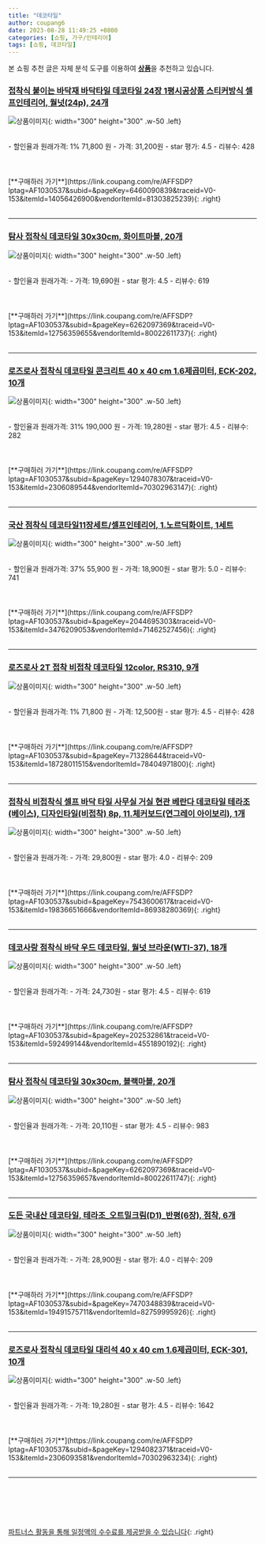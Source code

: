 ```yaml
---
title: "데코타일"
author: coupang6
date: 2023-08-28 11:49:25 +0800
categories: [쇼핑, 가구/인테리어]
tags: [쇼핑, 데코타일]
---
```


본 쇼핑 추천 글은 자체 분석 도구를 이용하여 [**상품**](https://link.coupang.com/a/bao1ui)을 추천하고 있습니다.

### [접착식 붙이는 바닥재 바닥타일 데코타일 24장 1평시공상품 스티커방식 셀프인테리어, 월넛(24p), 24개](https://link.coupang.com/re/AFFSDP?lptag=AF1030537&subid=&pageKey=6460090839&traceid=V0-153&itemId=14056426900&vendorItemId=81303825239)

![상품이미지](https://thumbnail10.coupangcdn.com/thumbnails/remote/230x230ex/image/vendor_inventory/f3e3/233a29a5bdccfbf86b7cde98b8f56c3fa7c66d8566c184b94ba7a2382a6a.jpg){: width="300" height="300" .w-50 .left}


<br>
- 할인율과 원래가격: 1%  71,800   원
- 가격: 31,200원
- star 평가: 4.5
- 리뷰수: 428
<br>
<br>
<br>
<br>
[**구매하러 가기**](https://link.coupang.com/re/AFFSDP?lptag=AF1030537&subid=&pageKey=6460090839&traceid=V0-153&itemId=14056426900&vendorItemId=81303825239){: .right}
<br>
<br>

---

### [탐사 접착식 데코타일 30x30cm, 화이트마블, 20개](https://link.coupang.com/re/AFFSDP?lptag=AF1030537&subid=&pageKey=6262097369&traceid=V0-153&itemId=12756359655&vendorItemId=80022611737)

![상품이미지](https://thumbnail8.coupangcdn.com/thumbnails/remote/230x230ex/image/retail/images/2240032558674742-a099d726-2227-4d68-8c78-9294db9a9b64.jpg){: width="300" height="300" .w-50 .left}


<br>
- 할인율과 원래가격: 
- 가격: 19,690원
- star 평가: 4.5
- 리뷰수: 619
<br>
<br>
<br>
<br>
[**구매하러 가기**](https://link.coupang.com/re/AFFSDP?lptag=AF1030537&subid=&pageKey=6262097369&traceid=V0-153&itemId=12756359655&vendorItemId=80022611737){: .right}
<br>
<br>

---

### [로즈로사 접착식 데코타일 콘크리트 40 x 40 cm 1.6제곱미터, ECK-202, 10개](https://link.coupang.com/re/AFFSDP?lptag=AF1030537&subid=&pageKey=1294078307&traceid=V0-153&itemId=2306089544&vendorItemId=70302963147)

![상품이미지](https://thumbnail10.coupangcdn.com/thumbnails/remote/230x230ex/image/retail/images/4274034499648683-48b948e1-2667-4aba-84c4-82e4407441fb.jpg){: width="300" height="300" .w-50 .left}


<br>
- 할인율과 원래가격: 31%  190,000   원
- 가격: 19,280원
- star 평가: 4.5
- 리뷰수: 282
<br>
<br>
<br>
<br>
[**구매하러 가기**](https://link.coupang.com/re/AFFSDP?lptag=AF1030537&subid=&pageKey=1294078307&traceid=V0-153&itemId=2306089544&vendorItemId=70302963147){: .right}
<br>
<br>

---

### [국산 점착식 데코타일11장세트/셀프인테리어, 1.노르딕화이트, 1세트](https://link.coupang.com/re/AFFSDP?lptag=AF1030537&subid=&pageKey=2044695303&traceid=V0-153&itemId=3476209053&vendorItemId=71462527456)

![상품이미지](https://thumbnail10.coupangcdn.com/thumbnails/remote/230x230ex/image/vendor_inventory/6125/c956b51dca46b845958c66f9719e09fce4b586a5267bff07070232ecb9e0.jpg){: width="300" height="300" .w-50 .left}


<br>
- 할인율과 원래가격: 37%  55,900   원
- 가격: 18,900원
- star 평가: 5.0
- 리뷰수: 741
<br>
<br>
<br>
<br>
[**구매하러 가기**](https://link.coupang.com/re/AFFSDP?lptag=AF1030537&subid=&pageKey=2044695303&traceid=V0-153&itemId=3476209053&vendorItemId=71462527456){: .right}
<br>
<br>

---

### [로즈로사 2T 접착 비접착 데코타일 12color, RS310, 9개](https://link.coupang.com/re/AFFSDP?lptag=AF1030537&subid=&pageKey=71328644&traceid=V0-153&itemId=18728011515&vendorItemId=78404971800)

![상품이미지](https://thumbnail8.coupangcdn.com/thumbnails/remote/230x230ex/image/vendor_inventory/72f0/25ad7c07ca78e8c5d00be05da3d14b2190ebf0092ef2b32b9a8a7a8db2c1.jpg){: width="300" height="300" .w-50 .left}


<br>
- 할인율과 원래가격: 1%  71,800   원
- 가격: 12,500원
- star 평가: 4.5
- 리뷰수: 428
<br>
<br>
<br>
<br>
[**구매하러 가기**](https://link.coupang.com/re/AFFSDP?lptag=AF1030537&subid=&pageKey=71328644&traceid=V0-153&itemId=18728011515&vendorItemId=78404971800){: .right}
<br>
<br>

---

### [접착식 비접착식 셀프 바닥 타일 사무실 거실 현관 베란다 데코타일 테라조(베이스), 디자인타일(비접착) 8p, 11.체커보드(연그레이 아이보리), 1개](https://link.coupang.com/re/AFFSDP?lptag=AF1030537&subid=&pageKey=7543600617&traceid=V0-153&itemId=19836651666&vendorItemId=86938280369)

![상품이미지](https://thumbnail9.coupangcdn.com/thumbnails/remote/230x230ex/image/vendor_inventory/6af3/700d177e839f0863573f563df415f383fa3d91f7aed66faba314077d97bf.jpg){: width="300" height="300" .w-50 .left}


<br>
- 할인율과 원래가격: 
- 가격: 29,800원
- star 평가: 4.0
- 리뷰수: 209
<br>
<br>
<br>
<br>
[**구매하러 가기**](https://link.coupang.com/re/AFFSDP?lptag=AF1030537&subid=&pageKey=7543600617&traceid=V0-153&itemId=19836651666&vendorItemId=86938280369){: .right}
<br>
<br>

---

### [데코사랑 점착식 바닥 우드 데코타일, 월넛 브라운(WTI-37), 18개](https://link.coupang.com/re/AFFSDP?lptag=AF1030537&subid=&pageKey=202532861&traceid=V0-153&itemId=592499144&vendorItemId=4551890192)

![상품이미지](https://thumbnail6.coupangcdn.com/thumbnails/remote/230x230ex/image/retail/images/2019/03/27/10/1/d5a87379-1055-407a-b6a5-fddb8c297603.jpg){: width="300" height="300" .w-50 .left}


<br>
- 할인율과 원래가격: 
- 가격: 24,730원
- star 평가: 4.5
- 리뷰수: 619
<br>
<br>
<br>
<br>
[**구매하러 가기**](https://link.coupang.com/re/AFFSDP?lptag=AF1030537&subid=&pageKey=202532861&traceid=V0-153&itemId=592499144&vendorItemId=4551890192){: .right}
<br>
<br>

---

### [탐사 접착식 데코타일 30x30cm, 블랙마블, 20개](https://link.coupang.com/re/AFFSDP?lptag=AF1030537&subid=&pageKey=6262097369&traceid=V0-153&itemId=12756359657&vendorItemId=80022611747)

![상품이미지](https://thumbnail10.coupangcdn.com/thumbnails/remote/230x230ex/image/retail/images/2240059991860376-2389a052-bf46-46b9-99dd-fc8a74016449.jpg){: width="300" height="300" .w-50 .left}


<br>
- 할인율과 원래가격: 
- 가격: 20,110원
- star 평가: 4.5
- 리뷰수: 983
<br>
<br>
<br>
<br>
[**구매하러 가기**](https://link.coupang.com/re/AFFSDP?lptag=AF1030537&subid=&pageKey=6262097369&traceid=V0-153&itemId=12756359657&vendorItemId=80022611747){: .right}
<br>
<br>

---

### [도든 국내산 데코타일, 테라조_오트밀크림(D1)_반평(6장), 점착, 6개](https://link.coupang.com/re/AFFSDP?lptag=AF1030537&subid=&pageKey=7470348839&traceid=V0-153&itemId=19491575711&vendorItemId=82759995926)

![상품이미지](https://thumbnail6.coupangcdn.com/thumbnails/remote/230x230ex/image/vendor_inventory/3545/6e4cc48544682ae2c9cf30afd31d8ccbf41efc721d8757c1800a24aab8c3.jpg){: width="300" height="300" .w-50 .left}


<br>
- 할인율과 원래가격: 
- 가격: 28,900원
- star 평가: 4.0
- 리뷰수: 209
<br>
<br>
<br>
<br>
[**구매하러 가기**](https://link.coupang.com/re/AFFSDP?lptag=AF1030537&subid=&pageKey=7470348839&traceid=V0-153&itemId=19491575711&vendorItemId=82759995926){: .right}
<br>
<br>

---

### [로즈로사 접착식 데코타일 대리석 40 x 40 cm 1.6제곱미터, ECK-301, 10개](https://link.coupang.com/re/AFFSDP?lptag=AF1030537&subid=&pageKey=1294082371&traceid=V0-153&itemId=2306093581&vendorItemId=70302963234)

![상품이미지](https://thumbnail8.coupangcdn.com/thumbnails/remote/230x230ex/image/retail/images/2020/02/26/9/6/7114c9a1-0ccb-4804-9d68-bb4f3e1957a6.jpg){: width="300" height="300" .w-50 .left}


<br>
- 할인율과 원래가격: 
- 가격: 19,280원
- star 평가: 4.5
- 리뷰수: 1642
<br>
<br>
<br>
<br>
[**구매하러 가기**](https://link.coupang.com/re/AFFSDP?lptag=AF1030537&subid=&pageKey=1294082371&traceid=V0-153&itemId=2306093581&vendorItemId=70302963234){: .right}
<br>
<br>

---
<br><br><br><br><br> [파트너스 활동을 통해 일정액의 수수료를 제공받을 수 있습니다](https://link.coupang.com/a/bao1ui){: .right}